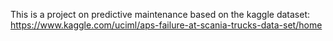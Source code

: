 This is a project on predictive maintenance based on the kaggle dataset:
https://www.kaggle.com/uciml/aps-failure-at-scania-trucks-data-set/home